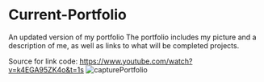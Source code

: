 # Current-Portfolio
An updated version of my portfolio
The portfolio includes my picture and a description of me, as well as links to what will be completed projects.

Source for link code: https://www.youtube.com/watch?v=k4EGA95ZK4o&t=1s
![capturePortfolio](https://github.com/ACFcoding/Current-Portfolio/assets/128546733/561d42b8-9c3a-4d46-8fc3-9dafb1805d6a)
